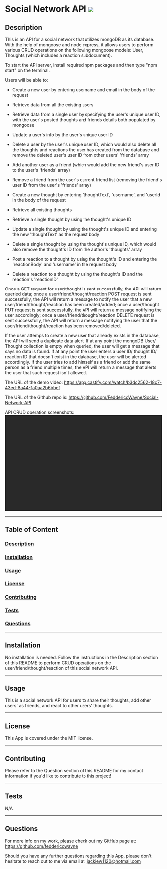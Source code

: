# Social Network API <img src="https://img.shields.io/badge/license-MIT-yellow?style=plastic">

  ## <a id="Description">Description</a> 

  This is an API for a social network that utilizes mongoDB as its database. With the help of mongoose and node express, it allows users to perform various CRUD operations on the following mongoose models: User, Thoughts (which includes a reaction subdocument).

  To start the API server, install required npm packages and then type "npm start" on the terminal.

  Users will be able to:

   * Create a new user by entering username and email in the body of the request
   * Retrieve data from all the existing users
   * Retrieve data from a single user by specifying the user's unique user ID, with the user's posted thoughts and friends details both populated by mongoose
   * Update a user's info by the user's unique user ID
   * Delete a user by the user's unique user ID, which would also delete all the thoughts and reactions the user has created from the database and remove the deleted user's user ID from other users' 'friends' array

   * Add another user as a friend (which would add the new friend's user ID to the user's 'friends' array)
   * Remove a friend from the user's current friend list (removing the friend's user ID from the user's 'friends' array)

   * Create a new thought by entering 'thoughtText', 'username', and 'userId in the body of the request
   * Retrieve all existing thoughts
   * Retrieve a single thought by using the thought's unique ID
   * Update a single thought by using the thought's unique ID and entering the new 'thoughtText' as the request body
   * Delete a single thought by using the thought's unique ID, which would also remove the thought's ID from the author's 'thoughts' array
   * Post a reaction to a thought by using the thought's ID and entering the 'reactionBody' and 'username' in the request body
   * Delete a reaction to a thought by using the thought's ID and the reaction's 'reactionID'

  Once a GET request for user/thought is sent successfully, the API will return queried data; once a user/friend/thought/reaction POST request is sent successfully, the API will return a message to notify the user that a new user/friend/thought/reaction has been created/added; once a user/thought PUT request is sent successfully, the API will return a message notifying the user accordingly; once a user/friend/thought/reaction DELETE request is sent successfully, the API will return a message notifying the user that the user/friend/thought/reaction has been removed/deleted.

  If the user attemps to create a new user that already exists in the database, the API will send a duplicate data alert. If at any point the mongoDB User/ Thought collection is empty when queried, the user will get a message that says no data is found. If at any point the user enters a user ID/ thought ID/ reaction ID that doesn't exist in the database, the user will be alerted accordingly. If the user tries to add himself as a friend or add the same person as a friend multiple times, the API will return a message that alerts the user that such request isn't allowed. 

  
  The URL of the demo video: https://app.castify.com/watch/b3dc2562-18c7-43ed-8a44-1a0aa2b6bbef

  The URL of the Github repo is: https://github.com/FeddericoWayne/Social-Network-API


  API CRUD operation screenshots:
  <img src="./assets/images/social-network-API.gif">


***

  ## Table of Content

  ### [Description](#Description)
  ### [Installation](#Installation)
  ### [Usage](#Usage)
  ### [License](#License)
  ### [Contributing](#Contributing)
  ### [Tests](#Tests)
  ### [Questions](#Questions)

***

  ## <a id="Installation">Installation</a>

  No installation is needed. Follow the instructions in the Description section of this README to perform CRUD operations on the user/friend/thought/reaction of this social network API.

***

  ## <a id="Usage">Usage</a>

  This is a social network API for users to share their thoughts, add other users' as friends, and react to other users' thoughts.

***

  ## <a id="License">License</a>
  
  This App is covered under the MIT license.

  
***

  ## <a id="Contributing">Contributing</a>

  Please refer to the Question section of this README for my contact information if you'd like to contribute to this project!

***

  ## <a id="Tests">Tests</a>

  N/A
  

***

  ## <a id="Questions">Questions</a>

  For more info on my work, please check out my GitHub page at: https://github.com/feddericowayne
  
  Should you have any further questions regarding this App, please don't hesitate to reach out to me via email at: <a href="mailto:jackiew1120@hotmail.com">jackiew1120@hotmail.com</a>

  
